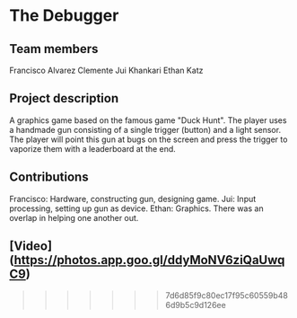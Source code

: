 # The Debugger

## Team members
Francisco Alvarez Clemente
Jui Khankari
Ethan Katz

## Project description
A graphics game based on the famous game "Duck Hunt". The player uses a handmade gun consisting of a single trigger (button) and a light sensor. The player will point this gun at bugs on the screen and press the trigger to vaporize them with a leaderboard at the end. 

## Contributions
Francisco: Hardware, constructing gun, designing game.
Jui: Input processing, setting up gun as device.
Ethan: Graphics.
There was an overlap in helping one another out.

## [Video] (https://photos.app.goo.gl/ddyMoNV6ziQaUwqC9)


>>>>>>> 7d6d85f9c80ec17f95c60559b486d9b5c9d126ee
